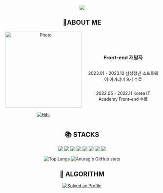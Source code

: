 <div align="center">
  <img src="https://capsule-render.vercel.app/api?type=wave&color=auto&height=300&section=header&text=%EC%82%AC%EB%9E%8C%EC%9D%84%20%EC%83%9D%EA%B0%81%ED%95%98%EB%8A%94%20%EA%B0%9C%EB%B0%9C%EC%9E%90%20%EA%B9%80%EC%9E%AC%EC%9D%B4&fontSize=50">
  <h2>👀ABOUT ME</h2>
<div style="display: flex; flex-direction: row; align-items: center;">
  <div style="margin-right: 20px">
    <!-- 내 사진 -->
    <img src="https://github.com/freedomDobby/freedomDobby/assets/107250341/763e09cd-dc63-4340-9584-343b094d49dc" alt="Photo" width="250px">


[![Hits](https://hits.seeyoufarm.com/api/count/incr/badge.svg?url=https%3A%2F%2Fgithub.com%2FfreedomDobby&count_bg=%23DBE7C7&title_bg=%23E1BC5E&icon=&icon_color=%23E7E7E7&title=hits&edge_flat=false)](https://hits.seeyoufarm.com)

    
  </div>
  <div style="display: flex; flex-direction: column;">
    <h3>Front-end 개발자</h3>
    <p>2023.01 - 2023.12 삼성청년 소프트웨어 아카데미 9기 수료</p>
    <p>2022.05 - 2022.11 Korea IT Academy Front-end 수료</p>
  </div>
</div>

  <h2>📚 STACKS</h2>
  
  <img src="https://img.shields.io/badge/java-007396?style=for-the-badge&logo=java&logoColor=white"> 
  <img src="https://img.shields.io/badge/javascript-F7DF1E?style=for-the-badge&logo=javascript&logoColor=black">
  <img src="https://img.shields.io/badge/Typescript-3178C6?style=for-the-badge&logo=Typescript&logoColor=white"/>
  <img src="https://img.shields.io/badge/html5-E34F26?style=for-the-badge&logo=html5&logoColor=white"> 
  <img src="https://img.shields.io/badge/css-1572B6?style=for-the-badge&logo=css3&logoColor=white"> 
  <img src="https://img.shields.io/badge/react-61DAFB?style=for-the-badge&logo=react&logoColor=black"> 
  <img src="https://img.shields.io/badge/vue.js-4FC08D?style=for-the-badge&logo=vue.js&logoColor=white"> 
  <img src="https://img.shields.io/badge/mysql-4479A1?style=for-the-badge&logo=mysql&logoColor=white"> 

  

  
  ![Top Langs](https://github-readme-stats.vercel.app/api/top-langs/?username=freedomDobby&layout=compact&theme=radical)
  ![Anurag's GitHub stats](https://github-readme-stats.vercel.app/api?username=freedomDobby&show_icons=true&theme=radical)



  <h2>🏅 ALGORITHM</h2>

  [![Solved.ac Profile](http://mazassumnida.wtf/api/generate_badge?boj=dobbykim)](https://solved.ac/dobbykim)
</div>
